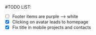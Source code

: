 #TODO LIST:

- [ ] Footer items are purple --> white
- [x] Clicking on avatar leads to homepage
- [x] Fix title in mobile projects and contacts
